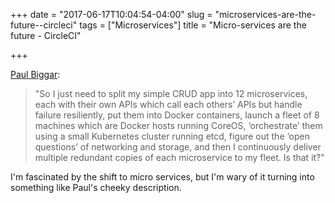 +++
date = "2017-06-17T10:04:54-04:00"
slug = "microservices-are-the-future--circleci"
tags = ["Microservices"]
title = "Micro-services are the future - CircleCI"

+++

[Paul Biggar](https://medium.com/circleci/its-the-future-90d0e5361b44):

> "So I just need to split my simple CRUD app into 12 microservices, each with
> their own APIs which call each others’ APIs but handle failure resiliently,
> put them into Docker containers, launch a fleet of 8 machines which are Docker
> hosts running CoreOS, ‘orchestrate’ them using a small Kubernetes cluster
> running etcd, figure out the ‘open questions’ of networking and storage, and
> then I continuously deliver multiple redundant copies of each microservice to
> my fleet. Is that it?"

I'm fascinated by the shift to micro services, but I'm wary of it turning into
something like Paul's cheeky description.
